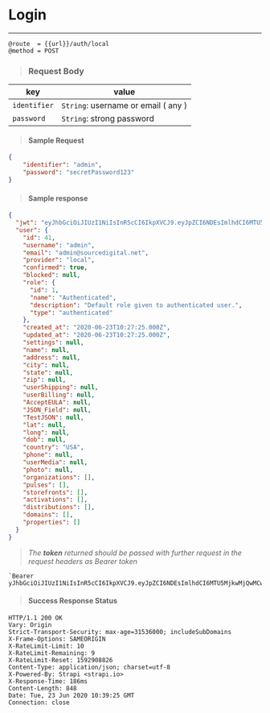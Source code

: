 # Login

---

```
@route  = {{url}}/auth/local
@method = POST
```

> ### Request Body
| key | value
| --- | ---- |
| `identifier` | `String`: username or email ( any )
| `password` | `String`: strong password


> #### Sample Request

```json
{
    "identifier": "admin",
    "password": "secretPassword123"
}
```

> #### Sample response

```json
{
  "jwt": "eyJhbGciOiJIUzI1NiIsInR5cCI6IkpXVCJ9.eyJpZCI6NDEsImlhdCI6MTU5MjkwODUxMSwiZXhwIjoxNTk1NTAwNTExfQ.Osf6XODtvtYpcfEpoovBLxxbyRXGGh7fzu2ILARzbaY",
  "user": {
    "id": 41,
    "username": "admin",
    "email": "admin@sourcedigital.net",
    "provider": "local",
    "confirmed": true,
    "blocked": null,
    "role": {
      "id": 1,
      "name": "Authenticated",
      "description": "Default role given to authenticated user.",
      "type": "authenticated"
    },
    "created_at": "2020-06-23T10:27:25.000Z",
    "updated_at": "2020-06-23T10:27:25.000Z",
    "settings": null,
    "name": null,
    "address": null,
    "city": null,
    "state": null,
    "zip": null,
    "userShipping": null,
    "userBilling": null,
    "AcceptEULA": null,
    "JSON_Field": null,
    "TestJSON": null,
    "lat": null,
    "long": null,
    "dob": null,
    "country": "USA",
    "phone": null,
    "userMedia": null,
    "photo": null,
    "organizations": [],
    "pulses": [],
    "storefronts": [],
    "activations": [],
    "distributions": [],
    "domains": [],
    "properties": []
  }
}
```

> _The **token** returned should be passed with further request in the request headers as Bearer token_

```
`Bearer yJhbGciOiJIUzI1NiIsInR5cCI6IkpXVCJ9.eyJpZCI6NDEsImlhdCI6MTU5MjkwMjQwMCwiZXhwIjoxNTk1NDk0NDAwfQ.ZB8MURbxPflSToO2Lq0wkTde16cuXeWfF6JnktaE8BA`
```

> #### Success Response Status

```http
HTTP/1.1 200 OK
Vary: Origin
Strict-Transport-Security: max-age=31536000; includeSubDomains
X-Frame-Options: SAMEORIGIN
X-RateLimit-Limit: 10
X-RateLimit-Remaining: 9
X-RateLimit-Reset: 1592908826
Content-Type: application/json; charset=utf-8
X-Powered-By: Strapi <strapi.io>
X-Response-Time: 186ms
Content-Length: 848
Date: Tue, 23 Jun 2020 10:39:25 GMT
Connection: close
```